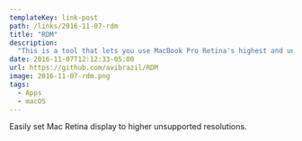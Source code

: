 ```yaml
---
templateKey: link-post
path: /links/2016-11-07-rdm
title: "RDM"
description:
  "This is a tool that lets you use MacBook Pro Retina's highest and unsupported resolutions. As an example, a Retina MacBook Pro 13\" can be set to 3360×2100 maximum resolution, as opposed to Apple's max supported 1680×1050. It is accessible from the menu bar."
date: 2016-11-07T12:12:33-05:00
url: https://github.com/avibrazil/RDM
image: 2016-11-07-rdm.png
tags:
  - Apps
  - macOS
---
```

Easily set Mac Retina display to higher unsupported resolutions.
